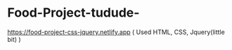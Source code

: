 # Food-Project-tudude-
https://food-project-css-jquery.netlify.app
( Used HTML, CSS, Jquery(little bit) )
